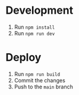 # Development

1. Run `npm install`
2. Run `npm run dev`

# Deploy

1. Run `npm run build`
2. Commit the changes
3. Push to the `main` branch
